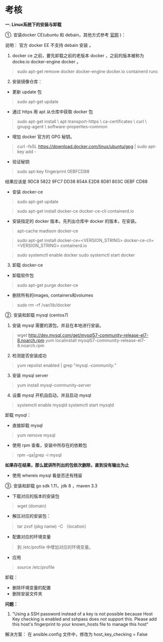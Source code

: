 考核
===
**一. Linux系统下的安装与卸载** 

①. 安装docker CE(ubuntu 和 debain，其他方式参考 [官网](https://docs.docker.com/install/) )：

说明： 官方 docker EE 不支持 debain 安装 。

1. docker ce 之前，要先卸载之前的老版本 docker ，之前的版本被称为 docke.io docker-engine docker 。

> sudo apt-get remove docker docker-engine docker.io containerd runc

2. 安装镜像仓库：

- 更新 update 包

> sudo apt-get update

- 通过 https 用 apt 从仓库中获取 docker 包

>   sudo apt-get install \\
    apt-transport-https \\
    ca-certificates \\
    curl \\
    gnupg-agent \\
    software-properties-common

- 增加 docker 官方的 GPG 秘钥。

> curl -fsSL https://download.docker.com/linux/ubuntu/gpg | sudo apt-key add -

- 验证秘钥 

> sudo apt-key fingerprint 0EBFCD88

结果应该是 9DC8 5822 9FC7 DD38 854A E2D8 8D81 803C 0EBF CD88

- 安装 docker-ce 

> sudo apt-get update

> sudo apt-get install docker-ce docker-ce-cli containerd.io

- 安装指定的 docker 版本。先列出仓库中 docker 的版本，在安装。

> apt-cache madison docker-ce

> sudo apt-get install docker-ce=<VERSION_STRING> docker-ce-cli=<VERSION_STRING> containerd.io

> sudo systemctl enable docker 
> sudo systemctl start docker 

3. 卸载 docker-ce 

- 卸载软件包

> sudo apt-get purge docker-ce

- 删除所有的images, containers和volumes

> sudo rm -rf /var/lib/docker

②. 安装和卸载 mysql (centos7)

1. 安装 mysql 需要的源包，并且在本地进行安装。

> wget http://dev.mysql.com/get/mysql57-community-release-el7-8.noarch.rpm
> yum localinstall mysql57-community-release-el7-8.noarch.rpm

2. 检测是否安装成功

> yum repolist enabled | grep "mysql.*-community.*"

3. 安装 mysql server

> yum install mysql-community-server

4. 设置 mysql 开机自启动，并且启动 mysql

> systemctl enable mysqld
> systemctl start mysqld

卸载 mysql：

- 直接卸载 mysql 

> yum remove mysql

- 使用 rpm 查看，安装中所存在的依赖包

> rpm -qa|grep -i mysql

**如果存在结果，那么就讲所列出的包依次删除，直到没有输出为止**

- 使用 whereis mysql 看是否还有残留

③. 安装和卸载 go sdk 1.11，jdk 8 ，maven 3.3 

- 下载对应的版本的安装包 

> wget (domain)

- 解压对应的安装包：

> tar zxvf (pkg name) -C （location）

- 配置对应的环境变量

> 到 /etc/profile 中增加对应的环境变量。

- 应用 

> source /etc/profile

卸载：

- 删除环境变量的配置
- 删除安装文件夹

**问题：**

1. ”Using a SSH password instead of a key is not possible because Host Key checking is enabled and sshpass does not support this.  Please add this host's fingerprint to your known_hosts file to manage this host“

解决方案：
在 ansible.config 文件中，修改为 host_key_checking = False  
